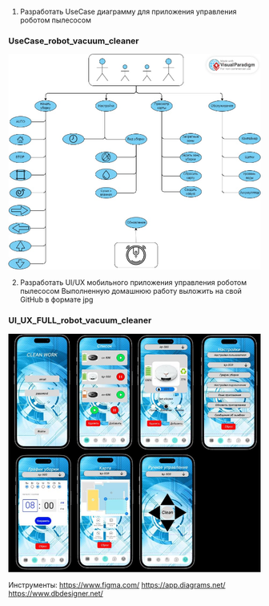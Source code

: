 1) Разработать UseCase диаграмму для приложения управления роботом пылесосом

### UseCase_robot_vacuum_cleaner
![UseCase_robot_vacuum_cleaner](src/homework/UseCase_robot_vacuum_cleaner.jpg)

2) Разработать UI/UX мобильного приложения управления роботом пылесосом Выполненную домашнюю работу выложить на свой GitHub в формате jpg

### UI_UX_FULL_robot_vacuum_cleaner
![UI_UX_FULL_robot_vacuum_cleaner](src/homework/UI_UX_FULL_robot_vacuum_cleaner.JPG)

Инструменты:
https://www.figma.com/
https://app.diagrams.net/
https://www.dbdesigner.net/